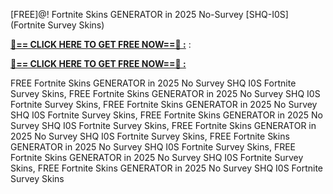 [FREE]@! Fortnite Skins GENERATOR in 2025 No-Survey [SHQ-I0S] (Fortnite Survey Skins)

**[🔴== CLICK HERE TO GET FREE NOW==🔴 :](https://oercommons.s3.amazonaws.com/media/courseware/relatedresource/file/all-zit.html)**
:

**[🔴== CLICK HERE TO GET FREE NOW==🔴 :](https://oercommons.s3.amazonaws.com/media/courseware/relatedresource/file/gift-zit.html)**

 FREE Fortnite Skins GENERATOR in 2025 No Survey SHQ I0S Fortnite Survey Skins, FREE Fortnite Skins GENERATOR in 2025 No Survey SHQ I0S Fortnite Survey Skins, FREE Fortnite Skins GENERATOR in 2025 No Survey SHQ I0S Fortnite Survey Skins, FREE Fortnite Skins GENERATOR in 2025 No Survey SHQ I0S Fortnite Survey Skins, FREE Fortnite Skins GENERATOR in 2025 No Survey SHQ I0S Fortnite Survey Skins, FREE Fortnite Skins GENERATOR in 2025 No Survey SHQ I0S Fortnite Survey Skins, FREE Fortnite Skins GENERATOR in 2025 No Survey SHQ I0S Fortnite Survey Skins, FREE Fortnite Skins GENERATOR in 2025 No Survey SHQ I0S Fortnite Survey Skins
